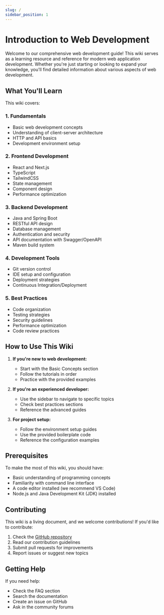 ```yaml
---
slug: /
sidebar_position: 1
---
```


# Introduction to Web Development

Welcome to our comprehensive web development guide! This wiki serves as a learning resource and reference for modern web application development. Whether you're just starting or looking to expand your knowledge, you'll find detailed information about various aspects of web development.

## What You'll Learn

This wiki covers:

### 1. Fundamentals
- Basic web development concepts
- Understanding of client-server architecture
- HTTP and API basics
- Development environment setup

### 2. Frontend Development
- React and Next.js
- TypeScript
- TailwindCSS
- State management
- Component design
- Performance optimization

### 3. Backend Development
- Java and Spring Boot
- RESTful API design
- Database management
- Authentication and security
- API documentation with Swagger/OpenAPI
- Maven build system

### 4. Development Tools
- Git version control
- IDE setup and configuration
- Deployment strategies
- Continuous Integration/Deployment

### 5. Best Practices
- Code organization
- Testing strategies
- Security guidelines
- Performance optimization
- Code review practices

## How to Use This Wiki

1. **If you're new to web development:**
   - Start with the Basic Concepts section
   - Follow the tutorials in order
   - Practice with the provided examples

2. **If you're an experienced developer:**
   - Use the sidebar to navigate to specific topics
   - Check best practices sections
   - Reference the advanced guides

3. **For project setup:**
   - Follow the environment setup guides
   - Use the provided boilerplate code
   - Reference the configuration examples

## Prerequisites

To make the most of this wiki, you should have:

- Basic understanding of programming concepts
- Familiarity with command line interface
- A code editor installed (we recommend VS Code)
- Node.js and Java Development Kit (JDK) installed

## Contributing

This wiki is a living document, and we welcome contributions! If you'd like to contribute:

1. Check the [GitHub repository](https://github.com/appitect-dev/wiki)
2. Read our contribution guidelines
3. Submit pull requests for improvements
4. Report issues or suggest new topics

## Getting Help

If you need help:

- Check the FAQ section
- Search the documentation
- Create an issue on GitHub
- Ask in the community forums 